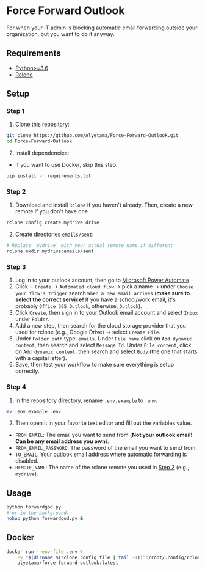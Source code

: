 # Force Forward Outlook

For when your IT admin is blocking automatic email forwarding outside your organization, but you want to do it anyway.


## Requirements
- [Python>=3.6](https://www.python.org/downloads/)
- [Rclone](https://rclone.org/downloads/)


## Setup

### Step 1

1. Clone this repository:

```sh
git clone https://github.com/Alyetama/Force-Forward-Outlook.git
cd Force-Forward-Outlook
```

2. Install dependencies:

- If you want to use Docker, skip this step.

```sh
pip install -r requirements.txt
```

### Step 2

1. Download and install `Rclone` if you haven't already. Then, create a new remote if you don't have one.

```sh
rclone config create mydrive drive
```

2. Create directories `emails/sent`:

```sh
# Replace `mydrive` with your actual remote name if different
rclone mkdir mydrive:emails/sent
```

### Step 3

1. Log in to your outlook account, then go to [Microsoft Power Automate](https://us.flow.microsoft.com/en-us/).
2. Click `+ Create` -> `Automated cloud flow` -> pick a name -> under `Choose your flow's trigger` search `When a new email arrives` (**make sure to select the correct service!** If you have a school/work email, it's probably `Office 365 Outlook`, otherwise, `Outlook`).
3. Click `Create`, then sign in to your Outlook email account and select `Inbox` under `Folder`.
4. Add a new step, then search for the cloud storage provider that you used for rclone (e.g., Google Drive) -> select `Create File`.
5. Under `Folder path` type: `emails`. Under `File name` click on `Add dynamic content`, then search and select `Message Id`. Under `File content`, click on `Add dynamic content`, then search and select `Body` (the one that starts with a capital letter).
6. Save, then test your workflow to make sure everything is setup correctly.

### Step 4

1. In the repository directory, rename `.env.example` to `.env`:

```sh
mv .env.example .env
```

2. Then open it in your favorite text editor and fill out the variables value.

- `FROM_EMAIL`: The email you want to send from (**Not your outlook email! Can be any email address you own**).
- `FROM_EMAIL_PASSWORD`: The password of the email you want to send from.
- `TO_EMAIL`: Your outlook email address where automatic forwarding is disabled.
- `REMOTE_NAME`: The name of the rclone remote you used in [Step 2](#step-2) (e.g., `mydrive`).


## Usage

```sh
python forwardgod.py
# or in the background:
nohup python forwardgod.py &
```


## Docker

```sh
docker run --env-file .env \
    -v "$(dirname $(rclone config file | tail -1))":/root/.config/rclone \
    alyetama/force-forward-outlook:latest
```
